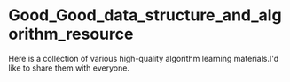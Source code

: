 # Good_Good_data_structure_and_algorithm_resource
Here is a collection of various high-quality algorithm learning materials.I'd like to share them with everyone.
